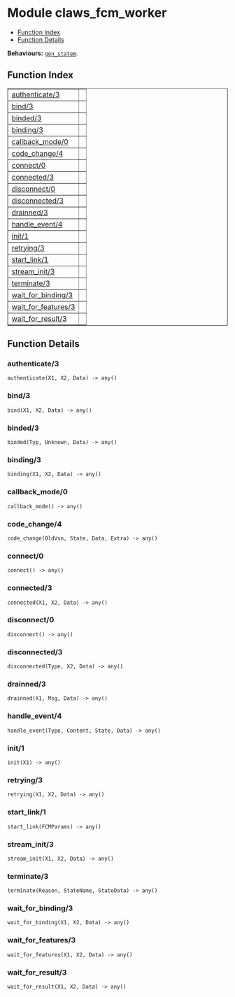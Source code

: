 

# Module claws_fcm_worker #
* [Function Index](#index)
* [Function Details](#functions)

__Behaviours:__ [`gen_statem`](gen_statem.md).

<a name="index"></a>

## Function Index ##


<table width="100%" border="1" cellspacing="0" cellpadding="2" summary="function index"><tr><td valign="top"><a href="#authenticate-3">authenticate/3</a></td><td></td></tr><tr><td valign="top"><a href="#bind-3">bind/3</a></td><td></td></tr><tr><td valign="top"><a href="#binded-3">binded/3</a></td><td></td></tr><tr><td valign="top"><a href="#binding-3">binding/3</a></td><td></td></tr><tr><td valign="top"><a href="#callback_mode-0">callback_mode/0</a></td><td></td></tr><tr><td valign="top"><a href="#code_change-4">code_change/4</a></td><td></td></tr><tr><td valign="top"><a href="#connect-0">connect/0</a></td><td></td></tr><tr><td valign="top"><a href="#connected-3">connected/3</a></td><td></td></tr><tr><td valign="top"><a href="#disconnect-0">disconnect/0</a></td><td></td></tr><tr><td valign="top"><a href="#disconnected-3">disconnected/3</a></td><td></td></tr><tr><td valign="top"><a href="#drainned-3">drainned/3</a></td><td></td></tr><tr><td valign="top"><a href="#handle_event-4">handle_event/4</a></td><td></td></tr><tr><td valign="top"><a href="#init-1">init/1</a></td><td></td></tr><tr><td valign="top"><a href="#retrying-3">retrying/3</a></td><td></td></tr><tr><td valign="top"><a href="#start_link-1">start_link/1</a></td><td></td></tr><tr><td valign="top"><a href="#stream_init-3">stream_init/3</a></td><td></td></tr><tr><td valign="top"><a href="#terminate-3">terminate/3</a></td><td></td></tr><tr><td valign="top"><a href="#wait_for_binding-3">wait_for_binding/3</a></td><td></td></tr><tr><td valign="top"><a href="#wait_for_features-3">wait_for_features/3</a></td><td></td></tr><tr><td valign="top"><a href="#wait_for_result-3">wait_for_result/3</a></td><td></td></tr></table>


<a name="functions"></a>

## Function Details ##

<a name="authenticate-3"></a>

### authenticate/3 ###

`authenticate(X1, X2, Data) -> any()`

<a name="bind-3"></a>

### bind/3 ###

`bind(X1, X2, Data) -> any()`

<a name="binded-3"></a>

### binded/3 ###

`binded(Typ, Unknown, Data) -> any()`

<a name="binding-3"></a>

### binding/3 ###

`binding(X1, X2, Data) -> any()`

<a name="callback_mode-0"></a>

### callback_mode/0 ###

`callback_mode() -> any()`

<a name="code_change-4"></a>

### code_change/4 ###

`code_change(OldVsn, State, Data, Extra) -> any()`

<a name="connect-0"></a>

### connect/0 ###

`connect() -> any()`

<a name="connected-3"></a>

### connected/3 ###

`connected(X1, X2, Data) -> any()`

<a name="disconnect-0"></a>

### disconnect/0 ###

`disconnect() -> any()`

<a name="disconnected-3"></a>

### disconnected/3 ###

`disconnected(Type, X2, Data) -> any()`

<a name="drainned-3"></a>

### drainned/3 ###

`drainned(X1, Msg, Data) -> any()`

<a name="handle_event-4"></a>

### handle_event/4 ###

`handle_event(Type, Content, State, Data) -> any()`

<a name="init-1"></a>

### init/1 ###

`init(X1) -> any()`

<a name="retrying-3"></a>

### retrying/3 ###

`retrying(X1, X2, Data) -> any()`

<a name="start_link-1"></a>

### start_link/1 ###

`start_link(FCMParams) -> any()`

<a name="stream_init-3"></a>

### stream_init/3 ###

`stream_init(X1, X2, Data) -> any()`

<a name="terminate-3"></a>

### terminate/3 ###

`terminate(Reason, StateName, StateData) -> any()`

<a name="wait_for_binding-3"></a>

### wait_for_binding/3 ###

`wait_for_binding(X1, X2, Data) -> any()`

<a name="wait_for_features-3"></a>

### wait_for_features/3 ###

`wait_for_features(X1, X2, Data) -> any()`

<a name="wait_for_result-3"></a>

### wait_for_result/3 ###

`wait_for_result(X1, X2, Data) -> any()`

